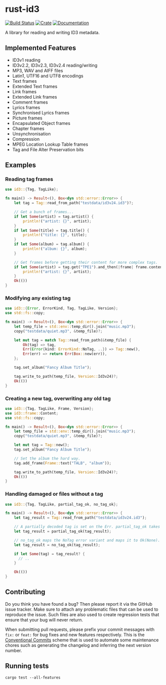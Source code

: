 # rust-id3

[![Build Status](https://github.com/polyfloyd/rust-id3/workflows/CI/badge.svg)](https://github.com/polyfloyd/rust-id3/actions)
[![Crate](https://img.shields.io/crates/v/id3.svg)](https://crates.io/crates/id3)
[![Documentation](https://docs.rs/id3/badge.svg)](https://docs.rs/id3/)

A library for reading and writing ID3 metadata.

## Implemented Features

* ID3v1 reading
* ID3v2.2, ID3v2.3, ID3v2.4 reading/writing
* MP3, WAV and AIFF files
* Latin1, UTF16 and UTF8 encodings
* Text frames
* Extended Text frames
* Link frames
* Extended Link frames
* Comment frames
* Lyrics frames
* Synchronised Lyrics frames
* Picture frames
* Encapsulated Object frames
* Chapter frames
* Unsynchronisation
* Compression
* MPEG Location Lookup Table frames
* Tag and File Alter Preservation bits

## Examples

### Reading tag frames

```rust
use id3::{Tag, TagLike};

fn main() -> Result<(), Box<dyn std::error::Error>> {
    let tag = Tag::read_from_path("testdata/id3v24.id3")?;

    // Get a bunch of frames...
    if let Some(artist) = tag.artist() {
        println!("artist: {}", artist);
    }
    if let Some(title) = tag.title() {
        println!("title: {}", title);
    }
    if let Some(album) = tag.album() {
        println!("album: {}", album);
    }

    // Get frames before getting their content for more complex tags.
    if let Some(artist) = tag.get("TPE1").and_then(|frame| frame.content().text()) {
        println!("artist: {}", artist);
    }
    Ok(())
}
```

### Modifying any existing tag

```rust
use id3::{Error, ErrorKind, Tag, TagLike, Version};
use std::fs::copy;

fn main() -> Result<(), Box<dyn std::error::Error>> {
    let temp_file = std::env::temp_dir().join("music.mp3");
    copy("testdata/quiet.mp3", &temp_file)?;

    let mut tag = match Tag::read_from_path(&temp_file) {
        Ok(tag) => tag,
        Err(Error{kind: ErrorKind::NoTag, ..}) => Tag::new(),
        Err(err) => return Err(Box::new(err)),
    };

    tag.set_album("Fancy Album Title");

    tag.write_to_path(temp_file, Version::Id3v24)?;
    Ok(())
}
```

### Creating a new tag, overwriting any old tag

```rust
use id3::{Tag, TagLike, Frame, Version};
use id3::frame::Content;
use std::fs::copy;

fn main() -> Result<(), Box<dyn std::error::Error>> {
    let temp_file = std::env::temp_dir().join("music.mp3");
    copy("testdata/quiet.mp3", &temp_file)?;

    let mut tag = Tag::new();
    tag.set_album("Fancy Album Title");

    // Set the album the hard way.
    tag.add_frame(Frame::text("TALB", "album"));

    tag.write_to_path(temp_file, Version::Id3v24)?;
    Ok(())
}
```

### Handling damaged or files without a tag

```rust
use id3::{Tag, TagLike, partial_tag_ok, no_tag_ok};

fn main() -> Result<(), Box<dyn std::error::Error>> {
    let tag_result = Tag::read_from_path("testdata/id3v24.id3");

    // A partially decoded tag is set on the Err. partial_tag_ok takes it out and maps it to Ok.
    let tag_result = partial_tag_ok(tag_result);

    // no_tag_ok maps the NoTag error variant and maps it to Ok(None).
    let tag_result = no_tag_ok(tag_result);

    if let Some(tag) = tag_result? {
      // ..
    }

    Ok(())
}
```

## Contributing

Do you think you have found a bug? Then please report it via the GitHub issue tracker. Make sure to
attach any problematic files that can be used to reproduce the issue. Such files are also used to
create regression tests that ensure that your bug will never return.

When submitting pull requests, please prefix your commit messages with `fix:` or `feat:` for bug
fixes and new features respectively. This is the
[Conventional Commits](https://www.conventionalcommits.org/en/v1.0.0/) scheme that is used to
automate some maintenance chores such as generating the changelog and inferring the next version
number.

## Running tests

```shell
cargo test --all-features
```
